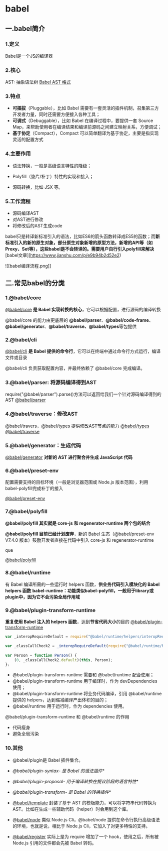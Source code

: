 # babel
## 一.babel简介
### 1.定义
Babel是一个JS的编译器
### 2.核心
AST: 抽象语法树
[Babel AST 格式](https://github.com/babel/babel/blob/main/packages/babel-parser/ast/spec.md)
### 3.特点
-   **可插拔**（Pluggable），比如 Babel 需要有一套灵活的插件机制，召集第三方开发者力量，同时还需要方便接入各种工具；
-   **可调式**（Debuggable），比如 Babel 在编译过程中，要提供一套 Source Map，来帮助使用者在编译结果和编译前源码之间建立映射关系，方便调试；
-   **基于协定**（Compact），Compact 可以简单翻译为基于协定，主要是指实现灵活的配置方式
### 4.主要作用
-   语法转换，一般是高级语言特性的降级；
    
-   Polyfill（垫片/补丁）特性的实现和接入；
    
-   源码转换，比如 JSX 等。
### 5.工作流程
- 源码编译AST
- 对AST进行修改
- 将修改后的AST生成code

babel只是转译新标准引入的语法，比如ES6的箭头函数转译成ES5的函数；而**新标准引入的新的原生对象，部分原生对象新增的原型方法，新增的API等（如Proxy、Set等），这些babel是不会转译的。需要用户自行引入polyfill来解决**
[babel文章][https://www.jianshu.com/p/e9b94b2d52e2)


![[babel编译流程.png]]


## 二.常见babel的分类
### 1.@babel/core
[@babel/core](https://babeljs.io/docs/en/babel-core) **是 Babel 实现转换的核心**，它可以根据配置，进行源码的编译转换

@babel/core 的能力由更底层的 **@babel/parser**、**@babel/code-frame**、**@babel/generator**、**@babel/traverse、@babel/types**等包提供
### 2.@babel/cli
[@babel/cli](https://babeljs.io/docs/en/babel-cli) **是 Babel 提供的命令行**，它可以在终端中通过命令行方式运行，编译文件或目录

@babel/cli 负责获取配置内容，并最终依赖了 @babel/core 完成编译。
### 3.@babel/parser: 将源码编译得到AST
require("@babel/parser").parse()方法可以返回给我们一个针对源码编译得到的 AST
 [@babel/parser](https://babeljs.io/docs/en/babel-parser)
### 4.@babel/traverse：修改AST
@babel/travers，@babel/types 提供修改AST节点的能力
[@babel/types](https://babeljs.io/docs/en/babel-types)
[@babel/traverse](https://babeljs.io/docs/en/babel-traverse)

### 5.@babel/generator：生成代码
[@babel/generator](https://babeljs.io/docs/en/babel-generator) **对新的 AST 进行聚合并生成 JavaScript 代码**
### 6.@babel/preset-env
配置需要支持的目标环境（一般是浏览器范围或 Node.js 版本范围），利用 babel-polyfill完成补丁的接入

[@babel/preset-env](https://babeljs.io/docs/en/babel-preset-env)
### 7.@babel/polyfill
**@babel/polyfill 其实就是 core-js 和 regenerator-runtime 两个包的结合**

**@babel/polyfill 目前已经计划废弃**，新的 Babel 生态（@babel/preset-env V7.4.0 版本）鼓励开发者直接在代码中引入 core-js 和 regenerator-runtime

que

[@babel/polyfill](https://babeljs.io/docs/en/babel-polyfill)

### 8.**@babel/runtime**
有 Babel 编译所需的一些运行时 helpers 函数，**供业务代码引入模块化的 Babel helpers 函数**
**babel-runtime：功能类似babel-polyfill，一般用于library或plugin中，因为它不会污染全局作用域**
### 9.@babel/plugin-transform-runtime
**重复使用 Babel 注入的 helpers 函数**，达到**节省代码大小**的目的
[@babel/plugin-transform-runtime](https://babeljs.io/docs/en/babel-plugin-transform-runtime)
```js
var _interopRequireDefault = require("@babel/runtime/helpers/interopRequireDefault");
    
var _classCallCheck2 = _interopRequireDefault(require("@babel/runtime/helpers/classCallCheck"));
    
var Person = function Person() {
    (0, _classCallCheck2.default)(this, Person);
};
```
-   @babel/plugin-transform-runtime 需要和 @babel/runtime 配合使用；
-   @babel/plugin-transform-runtime 用于编译时，作为 devDependencies 使用；
-   @babel/plugin-transform-runtime 将业务代码编译，引用 @babel/runtime 提供的 helpers，达到缩减编译产出体积的目的；
-   @babel/runtime 用于运行时，作为 dependencies 使用。


@babel/plugin-transform-runtime 和 @babel/runtime 的作用
- 代码瘦身
- 避免全局污染

### 10.其他
- @babel/plugin是 Babel 插件集合。
- **@babel/plugin-syntax-* 是 Babel 的语法插件**
- **@babel/plugin-proposal-* 用于编译转换在提议阶段的语言特性**
- **@babel/plugin-transform-* 是 Babel 的转换插件**
- [@babel/template](https://babeljs.io/docs/en/babel-template) 封装了基于 AST 的模板能力，可以将字符串代码转换为 AST。比如在生成一些辅助代码（helper）时会用到这个库。
    
-   @[babel/node](https://babeljs.io/docs/en/babel-node) 类似 Node.js Cli，@babel/node 提供在命令行执行高级语法的环境，也就是说，相比于 Node.js Cli，它加入了对更多特性的支持。
    
-   [@babel/register](https://babeljs.io/docs/en/babel-register) 实际上是为 require 增加了一个 hook，使用之后，所有被 Node.js 引用的文件都会先被 Babel 转码。







